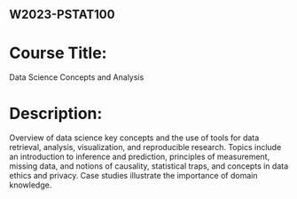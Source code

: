 ## W2023-PSTAT100

# Course Title:
Data Science Concepts and Analysis

# Description: 
Overview of data science key concepts and the use of tools for data retrieval, analysis, visualization, and reproducible research. Topics include an introduction to inference and prediction, principles of measurement, missing data, and notions of causality, statistical traps, and concepts in data ethics and privacy. Case studies illustrate the importance of domain knowledge.
